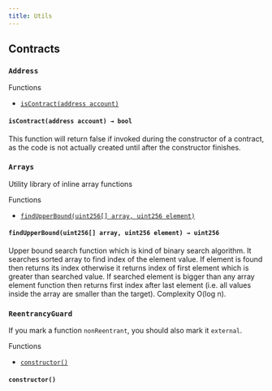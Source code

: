 ```yaml
---
title: Utils
---
```


<div class="contracts">

## Contracts

### `Address`



<div class="contract-index"><span class="contract-index-title">Functions</span><ul><li><a href="#Address.isContract(address)"><code class="function-signature">isContract(address account)</code></a></li></ul></div>



<h4><a class="anchor" aria-hidden="true" id="Address.isContract(address)"></a><code class="function-signature">isContract(address account) <span class="return-arrow">→</span> <span class="return-type">bool</span></code></h4>

This function will return false if invoked during the constructor of a contract,
as the code is not actually created until after the constructor finishes.






### `Arrays`

Utility library of inline array functions

<div class="contract-index"><span class="contract-index-title">Functions</span><ul><li><a href="#Arrays.findUpperBound(uint256[],uint256)"><code class="function-signature">findUpperBound(uint256[] array, uint256 element)</code></a></li></ul></div>



<h4><a class="anchor" aria-hidden="true" id="Arrays.findUpperBound(uint256[],uint256)"></a><code class="function-signature">findUpperBound(uint256[] array, uint256 element) <span class="return-arrow">→</span> <span class="return-type">uint256</span></code></h4>

Upper bound search function which is kind of binary search algorithm. It searches sorted
array to find index of the element value. If element is found then returns its index otherwise
it returns index of first element which is greater than searched value. If searched element is
bigger than any array element function then returns first index after last element (i.e. all
values inside the array are smaller than the target). Complexity O(log n).






### `ReentrancyGuard`

If you mark a function `nonReentrant`, you should also
mark it `external`.

<div class="contract-index"><span class="contract-index-title">Functions</span><ul><li><a href="#ReentrancyGuard.constructor()"><code class="function-signature">constructor()</code></a></li></ul></div>



<h4><a class="anchor" aria-hidden="true" id="ReentrancyGuard.constructor()"></a><code class="function-signature">constructor()</code></h4>







</div>